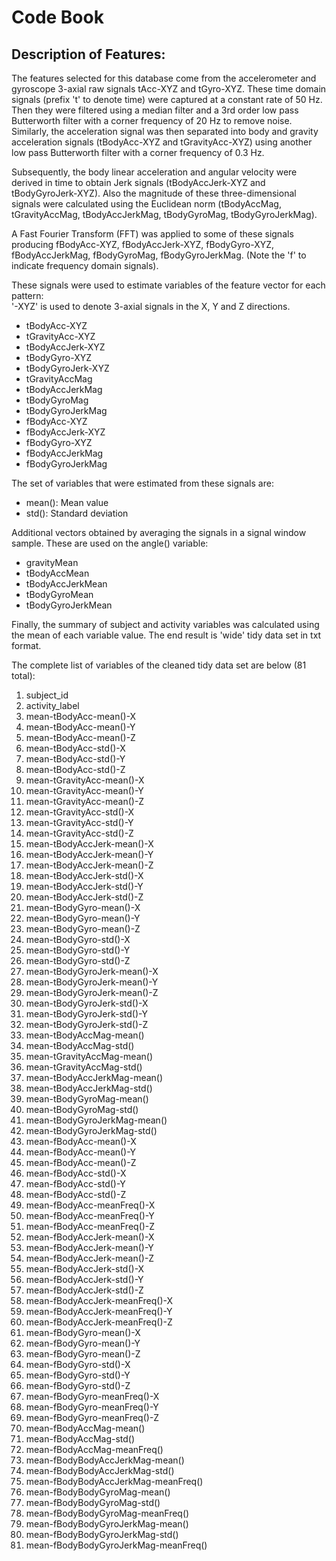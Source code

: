 # Code Book

## Description of Features:
The features selected for this database come from the accelerometer and gyroscope 3-axial raw signals tAcc-XYZ and tGyro-XYZ. These time domain signals (prefix 't' to denote time) were captured at a constant rate of 50 Hz. Then they were filtered using a median filter and a 3rd order low pass Butterworth filter with a corner frequency of 20 Hz to remove noise. Similarly, the acceleration signal was then separated into body and gravity acceleration signals (tBodyAcc-XYZ and tGravityAcc-XYZ) using another low pass Butterworth filter with a corner frequency of 0.3 Hz. 

Subsequently, the body linear acceleration and angular velocity were derived in time to obtain Jerk signals (tBodyAccJerk-XYZ and tBodyGyroJerk-XYZ). Also the magnitude of these three-dimensional signals were calculated using the Euclidean norm (tBodyAccMag, tGravityAccMag, tBodyAccJerkMag, tBodyGyroMag, tBodyGyroJerkMag). 

A Fast Fourier Transform (FFT) was applied to some of these signals producing fBodyAcc-XYZ, fBodyAccJerk-XYZ, fBodyGyro-XYZ, fBodyAccJerkMag, fBodyGyroMag, fBodyGyroJerkMag. (Note the 'f' to indicate frequency domain signals). 

These signals were used to estimate variables of the feature vector for each pattern:  
'-XYZ' is used to denote 3-axial signals in the X, Y and Z directions.

* tBodyAcc-XYZ
* tGravityAcc-XYZ
* tBodyAccJerk-XYZ
* tBodyGyro-XYZ
* tBodyGyroJerk-XYZ
* tGravityAccMag
* tBodyAccJerkMag
* tBodyGyroMag
* tBodyGyroJerkMag
* fBodyAcc-XYZ
* fBodyAccJerk-XYZ
* fBodyGyro-XYZ
* fBodyAccJerkMag
* fBodyGyroJerkMag

The set of variables that were estimated from these signals are:
* mean(): Mean value
* std(): Standard deviation

Additional vectors obtained by averaging the signals in a signal window sample. These are used on the angle() variable:

* gravityMean
* tBodyAccMean
* tBodyAccJerkMean
* tBodyGyroMean
* tBodyGyroJerkMean

Finally, the summary of subject and activity variables was calculated using the mean of each variable value. The end result is 'wide' tidy data set in txt format. 

The complete list of variables of the cleaned tidy data set are below (81 total):

1. subject_id
2. activity_label
3. mean-tBodyAcc-mean()-X
4. mean-tBodyAcc-mean()-Y
5. mean-tBodyAcc-mean()-Z
6. mean-tBodyAcc-std()-X
7. mean-tBodyAcc-std()-Y
8. mean-tBodyAcc-std()-Z
9. mean-tGravityAcc-mean()-X
10. mean-tGravityAcc-mean()-Y
11. mean-tGravityAcc-mean()-Z
12. mean-tGravityAcc-std()-X
13. mean-tGravityAcc-std()-Y
14. mean-tGravityAcc-std()-Z
15. mean-tBodyAccJerk-mean()-X
16. mean-tBodyAccJerk-mean()-Y
17. mean-tBodyAccJerk-mean()-Z
18. mean-tBodyAccJerk-std()-X
19. mean-tBodyAccJerk-std()-Y
20. mean-tBodyAccJerk-std()-Z
21. mean-tBodyGyro-mean()-X
22. mean-tBodyGyro-mean()-Y
23. mean-tBodyGyro-mean()-Z
24. mean-tBodyGyro-std()-X
25. mean-tBodyGyro-std()-Y
26. mean-tBodyGyro-std()-Z
27. mean-tBodyGyroJerk-mean()-X
28. mean-tBodyGyroJerk-mean()-Y
29. mean-tBodyGyroJerk-mean()-Z
30. mean-tBodyGyroJerk-std()-X
31. mean-tBodyGyroJerk-std()-Y
32. mean-tBodyGyroJerk-std()-Z
33. mean-tBodyAccMag-mean()
34. mean-tBodyAccMag-std()
35. mean-tGravityAccMag-mean()
36. mean-tGravityAccMag-std()
37. mean-tBodyAccJerkMag-mean()
38. mean-tBodyAccJerkMag-std()
39. mean-tBodyGyroMag-mean()
40. mean-tBodyGyroMag-std()
41. mean-tBodyGyroJerkMag-mean()
42. mean-tBodyGyroJerkMag-std()
43. mean-fBodyAcc-mean()-X
44. mean-fBodyAcc-mean()-Y
45. mean-fBodyAcc-mean()-Z
46. mean-fBodyAcc-std()-X
47. mean-fBodyAcc-std()-Y
48. mean-fBodyAcc-std()-Z
49. mean-fBodyAcc-meanFreq()-X
50. mean-fBodyAcc-meanFreq()-Y
51. mean-fBodyAcc-meanFreq()-Z
52. mean-fBodyAccJerk-mean()-X
53. mean-fBodyAccJerk-mean()-Y
54. mean-fBodyAccJerk-mean()-Z
55. mean-fBodyAccJerk-std()-X
56. mean-fBodyAccJerk-std()-Y
57. mean-fBodyAccJerk-std()-Z
58. mean-fBodyAccJerk-meanFreq()-X
59. mean-fBodyAccJerk-meanFreq()-Y
60. mean-fBodyAccJerk-meanFreq()-Z
61. mean-fBodyGyro-mean()-X
62. mean-fBodyGyro-mean()-Y
63. mean-fBodyGyro-mean()-Z
64. mean-fBodyGyro-std()-X
65. mean-fBodyGyro-std()-Y
66. mean-fBodyGyro-std()-Z
67. mean-fBodyGyro-meanFreq()-X
68. mean-fBodyGyro-meanFreq()-Y
69. mean-fBodyGyro-meanFreq()-Z
70. mean-fBodyAccMag-mean()
71. mean-fBodyAccMag-std()
72. mean-fBodyAccMag-meanFreq()
73. mean-fBodyBodyAccJerkMag-mean()
74. mean-fBodyBodyAccJerkMag-std()
75. mean-fBodyBodyAccJerkMag-meanFreq()
76. mean-fBodyBodyGyroMag-mean()
77. mean-fBodyBodyGyroMag-std()
78. mean-fBodyBodyGyroMag-meanFreq()
79. mean-fBodyBodyGyroJerkMag-mean()
80. mean-fBodyBodyGyroJerkMag-std()
81. mean-fBodyBodyGyroJerkMag-meanFreq()